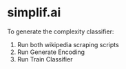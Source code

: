 # simplif.ai

To generate the complexity classifier:

1. Run both wikipedia scraping scripts
2. Run Generate Encoding
3. Run Train Classifier
